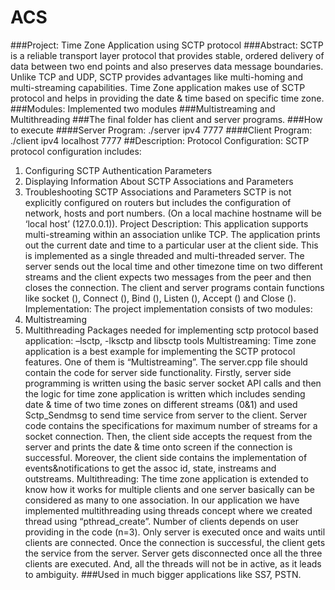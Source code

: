 # ACS
###Project: Time Zone Application using SCTP protocol
###Abstract: SCTP is a reliable transport layer protocol that provides stable, ordered delivery of data between two end points and also preserves data message boundaries. Unlike TCP and UDP, SCTP provides advantages like multi-homing and multi-streaming capabilities. Time Zone application makes use of SCTP protocol and helps in providing the date & time based on specific time zone. 
###Modules: Implemented two modules
###Multistreaming and Multithreading
###The final folder has client and server programs.
###How to execute
####Server Program: ./server ipv4 7777
####Client Program: ./client ipv4 localhost 7777
##Description: 
Protocol Configuration:
SCTP protocol configuration includes:
1)	Configuring SCTP Authentication Parameters 
2)	Displaying Information About SCTP Associations and Parameters 
3)	Troubleshooting SCTP Associations and Parameters
SCTP is not explicitly configured on routers but includes the configuration of network, hosts and port numbers. (On a local machine hostname will be ‘local host’ (127.0.0.1)).
Project Description: This application supports multi-streaming within an association unlike TCP. The application prints out the current date and time to a particular user at the client side. This is implemented as a single threaded and multi-threaded server. The server sends out the local time and other timezone time on two different streams and the client expects two messages from the peer and then closes the connection. The client and server programs contain functions like socket (), Connect (), Bind (), Listen (), Accept () and Close ().
Implementation: The project implementation consists of two modules:
1)	Multistreaming
2)	Multithreading
Packages needed for implementing sctp protocol based application:
–lsctp, -lksctp and libsctp tools
Multistreaming: Time zone application is a best example for implementing the SCTP protocol features. One of them is “Multistreaming”. The server.cpp file should contain the code for server side functionality. Firstly, server side programming is written using the basic server socket API calls and then the logic for time zone application is written which includes sending date & time of two time zones on different streams (0&1) and used Sctp_Sendmsg to send time service from server to the client. Server code contains the specifications for maximum number of streams for a socket connection. Then, the client side accepts the request from the server and prints the date & time onto screen if the connection is successful. Moreover, the client side contains the implementation of events&notifications to get the assoc id, state, instreams and outstreams.
Multithreading: The time zone application is extended to know how it works for multiple clients and one server basically can be considered as many to one association. In our application we have implemented multithreading using threads concept where we created thread using “pthread_create”. Number of clients depends on user providing in the code (n=3). Only server is executed once and waits until clients are connected. Once the connection is successful, the client gets the service from the server. Server gets disconnected once all the three clients are executed. And, all the threads will not be in active, as it leads to ambiguity. 
###Used in much bigger applications like SS7, PSTN.
